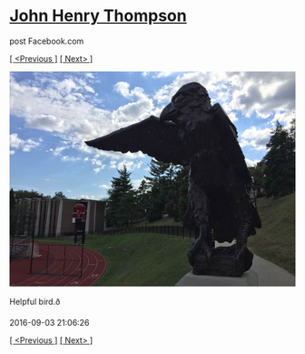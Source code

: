 # [John Henry Thompson](../README.md)
post Facebook.com

[[ <Previous ]](2016-09-03-2.md) [[ Next> ]](2016-09-01-1.md)

[![](../media/2016-09-03/Timeline-Photos-Helpful-bird.jpg)](../README.md)

Helpful bird.ð

2016-09-03 21:06:26

[[ <Previous ]](2016-09-03-2.md) [[ Next> ]](2016-09-01-1.md)